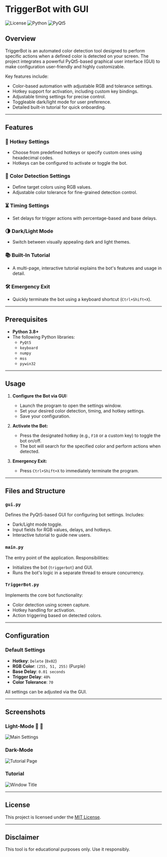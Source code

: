 # TriggerBot with GUI

![License](https://img.shields.io/badge/license-MIT-green)
![Python](https://img.shields.io/badge/Python-3.8%2B-blue)
![PyQt5](https://img.shields.io/badge/PyQt5-v5.15-orange)

## Overview

TriggerBot is an automated color detection tool designed to perform specific actions when a defined color is detected on your screen. The project integrates a powerful PyQt5-based graphical user interface (GUI) to make configuration user-friendly and highly customizable.

Key features include:
- Color-based automation with adjustable RGB and tolerance settings.
- Hotkey support for activation, including custom key bindings.
- Adjustable timing settings for precise control.
- Toggleable dark/light mode for user preference.
- Detailed built-in tutorial for quick onboarding.

---

## Features

### 🔑 **Hotkey Settings**
- Choose from predefined hotkeys or specify custom ones using hexadecimal codes.
- Hotkeys can be configured to activate or toggle the bot.

### 🎨 **Color Detection Settings**
- Define target colors using RGB values.
- Adjustable color tolerance for fine-grained detection control.

### ⏳ **Timing Settings**
- Set delays for trigger actions with percentage-based and base delays.

### 🌗 **Dark/Light Mode**
- Switch between visually appealing dark and light themes.

### 📚 **Built-In Tutorial**
- A multi-page, interactive tutorial explains the bot's features and usage in detail.

### 🛠️ **Emergency Exit**
- Quickly terminate the bot using a keyboard shortcut (`Ctrl+Shift+X`).

---

## Prerequisites
- **Python 3.8+**
- The following Python libraries:
  - `PyQt5`
  - `keyboard`
  - `numpy`
  - `mss`
  - `pywin32`

---

## Usage

1. **Configure the Bot via GUI:**
   - Launch the program to open the settings window.
   - Set your desired color detection, timing, and hotkey settings.
   - Save your configuration.

2. **Activate the Bot:**
   - Press the designated hotkey (e.g., `F10` or a custom key) to toggle the bot on/off.
   - The bot will search for the specified color and perform actions when detected.

3. **Emergency Exit:**
   - Press `Ctrl+Shift+X` to immediately terminate the program.

---

## Files and Structure

### `gui.py`
Defines the PyQt5-based GUI for configuring bot settings. Includes:
- Dark/Light mode toggle.
- Input fields for RGB values, delays, and hotkeys.
- Interactive tutorial to guide new users.

### `main.py`
The entry point of the application. Responsibilities:
- Initializes the bot (`triggerbot`) and GUI.
- Runs the bot's logic in a separate thread to ensure concurrency.

### `TriggerBot.py`
Implements the core bot functionality:
- Color detection using screen capture.
- Hotkey handling for activation.
- Action triggering based on detected colors.

---

## Configuration

### Default Settings
- **Hotkey**: `Delete` (`0x02`)
- **RGB Color**: `(255, 51, 255)` (Purple)
- **Base Delay**: `0.01 seconds`
- **Trigger Delay**: `40%`
- **Color Tolerance**: `70`

All settings can be adjusted via the GUI.

---

## Screenshots

### Light-Mode :nauseated_face: :vomiting_face:
![Main Settings](https://github.com/user-attachments/assets/cb9492c6-b1d5-4719-a834-22c2c0d36a66)

### Dark-Mode
![Tutorial Page](https://github.com/user-attachments/assets/06b30e9d-b2ba-458c-8aa8-f12643f39113) 

### Tutorial
![Window Title](https://github.com/user-attachments/assets/9566853a-3e29-4bae-b6e5-3249bc189af6)

---

## License

This project is licensed under the [MIT License](LICENSE).

---

## Disclaimer

This tool is for educational purposes only. Use it responsibly.
